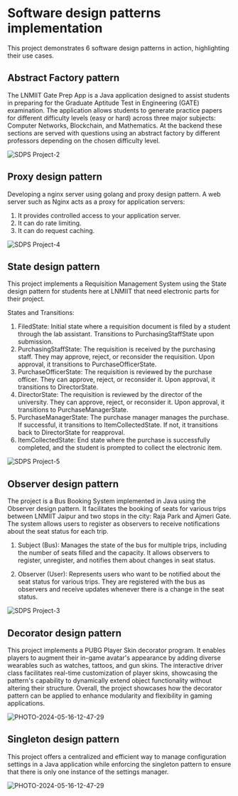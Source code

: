 # Software design patterns implementation

This project demonstrates 6 software design patterns in action, highlighting their use cases.

## Abstract Factory pattern

The LNMIIT Gate Prep App is a Java application designed to assist students in preparing for the Graduate Aptitude Test in Engineering (GATE) examination. The application allows students to generate practice papers for different difficulty levels (easy or hard) across three major subjects: Computer Networks, Blockchain, and Mathematics.
At the backend these sections are served with questions using an abstract factory by different professors depending on the chosen difficulty level.

![SDPS Project-2](https://github.com/AnonO6/design_pattern/assets/124311066/1c3c0c2a-4298-46e7-a860-e310bfe354f5)


## Proxy design pattern

Developing a nginx server using golang and proxy design pattern. A web server such as Nginx acts as a proxy for application servers:

1. It provides controlled access to your application server.
2. It can do rate limiting.
3. It can do request caching.

![SDPS Project-4](https://github.com/AnonO6/design_pattern/assets/124311066/b43bd46a-a6cf-4093-8571-87a14bcafc04)


## State design pattern

This project implements a Requisition Management System using the State design pattern for students here at LNMIIT that need electronic parts for their project.

States and Transitions:

1. FiledState: Initial state where a requisition document is filed by a student through the lab assistant. Transitions to PurchasingStaffState upon submission.
2. PurchasingStaffState: The requisition is received by the purchasing staff. They may approve, reject, or reconsider the requisition. Upon approval, it transitions to PurchaseOfficerState.
3. PurchaseOfficerState: The requisition is reviewed by the purchase officer. They can approve, reject, or reconsider it. Upon approval, it transitions to DirectorState.
4. DirectorState: The requisition is reviewed by the director of the university. They can approve, reject, or reconsider it. Upon approval, it transitions to PurchaseManagerState.
5. PurchaseManagerState: The purchase manager manages the purchase. If successful, it transitions to ItemCollectedState. If not, it transitions back to DirectorState for reapproval.
6. ItemCollectedState: End state where the purchase is successfully completed, and the student is prompted to collect the electronic item.

![SDPS Project-5](https://github.com/AnonO6/design_pattern/assets/124311066/28ea96c0-7f6f-407d-8626-b7e5e1ce9401)


## Observer design pattern

The project is a Bus Booking System implemented in Java using the Observer design pattern. It facilitates the booking of seats for various trips between LNMIIT Jaipur and two stops in the city: Raja Park and Ajmeri Gate. The system allows users to register as observers to receive notifications about the seat status for each trip.

1. Subject (Bus): Manages the state of the bus for multiple trips, including the number of seats filled and the capacity. It allows observers to register, unregister, and notifies them about changes in seat status.

2. Observer (User): Represents users who want to be notified about the seat status for various trips. They are registered with the bus as observers and receive updates whenever there is a change in the seat status.

![SDPS Project-3](https://github.com/AnonO6/design_pattern/assets/124311066/4a008354-45fa-4e5b-af32-9059af60faa1)


## Decorator design pattern

This project implements a PUBG Player Skin decorator program. It enables players to augment their in-game avatar's appearance by adding diverse wearables such as watches, tattoos, and gun skins. The interactive driver class facilitates real-time customization of player skins, showcasing the pattern's capability to dynamically extend object functionality without altering their structure. Overall, the project showcases how the decorator pattern can be applied to enhance modularity and flexibility in gaming applications.

![PHOTO-2024-05-16-12-47-29](https://github.com/AnonO6/design_pattern/assets/124311066/dc30d4d8-3739-413c-a571-b2c34e0fe30f)

## Singleton design pattern

This project offers a centralized and efficient way to manage configuration settings in a Java application while enforcing the singleton pattern to ensure that there is only one instance of the settings manager.

![PHOTO-2024-05-16-12-47-29](https://github.com/AnonO6/design_pattern/assets/124311066/dbe6690b-5e5e-48e0-b478-2b65eeacec5f)
